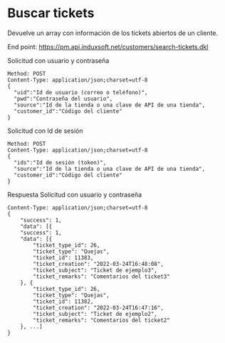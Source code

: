 # Buscar tickets

Devuelve un array con información de los tickets abiertos de un cliente.


End point: https://pm.api.induxsoft.net/customers/search-tickets.dkl

Solicitud con usuario y contraseña
```
Method: POST
Content-Type: application/json;charset=utf-8
{
  "uid":"Id de usuario (correo o teléfono)",
  "pwd":"Contraseña del usuario",
  "source":"Id de la tienda o una clave de API de una tienda",
  "customer_id":"Código del cliente"
}
```

Solicitud con Id de sesión
```
Method: POST
Content-Type: application/json;charset=utf-8
{
  "ids":"Id de sesión (token)",
  "source":"Id de la tienda o una clave de API de una tienda",
  "customer_id":"Código del cliente"
}
```

Respuesta
Solicitud con usuario y contraseña
```
Content-Type: application/json;charset=utf-8
{
    "success": 1,
    "data": [{
    "success": 1,
    "data": [{
        "ticket_type_id": 26,
        "ticket_type": "Quejas",
        "ticket_id": 11383,
        "ticket_creation": "2022-03-24T16:48:08",
        "ticket_subject": "Ticket de ejemplo3",
        "ticket_remarks": "Comentarios del ticket3"
    }, {
        "ticket_type_id": 26,
        "ticket_type": "Quejas",
        "ticket_id": 11382,
        "ticket_creation": "2022-03-24T16:47:16",
        "ticket_subject": "Ticket de ejemplo2",
        "ticket_remarks": "Comentarios del ticket2"
    }, ...]
}
```
